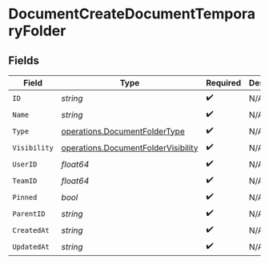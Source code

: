 # DocumentCreateDocumentTemporaryFolder


## Fields

| Field                                                                                      | Type                                                                                       | Required                                                                                   | Description                                                                                |
| ------------------------------------------------------------------------------------------ | ------------------------------------------------------------------------------------------ | ------------------------------------------------------------------------------------------ | ------------------------------------------------------------------------------------------ |
| `ID`                                                                                       | *string*                                                                                   | :heavy_check_mark:                                                                         | N/A                                                                                        |
| `Name`                                                                                     | *string*                                                                                   | :heavy_check_mark:                                                                         | N/A                                                                                        |
| `Type`                                                                                     | [operations.DocumentFolderType](../../models/operations/documentfoldertype.md)             | :heavy_check_mark:                                                                         | N/A                                                                                        |
| `Visibility`                                                                               | [operations.DocumentFolderVisibility](../../models/operations/documentfoldervisibility.md) | :heavy_check_mark:                                                                         | N/A                                                                                        |
| `UserID`                                                                                   | *float64*                                                                                  | :heavy_check_mark:                                                                         | N/A                                                                                        |
| `TeamID`                                                                                   | *float64*                                                                                  | :heavy_check_mark:                                                                         | N/A                                                                                        |
| `Pinned`                                                                                   | *bool*                                                                                     | :heavy_check_mark:                                                                         | N/A                                                                                        |
| `ParentID`                                                                                 | *string*                                                                                   | :heavy_check_mark:                                                                         | N/A                                                                                        |
| `CreatedAt`                                                                                | *string*                                                                                   | :heavy_check_mark:                                                                         | N/A                                                                                        |
| `UpdatedAt`                                                                                | *string*                                                                                   | :heavy_check_mark:                                                                         | N/A                                                                                        |